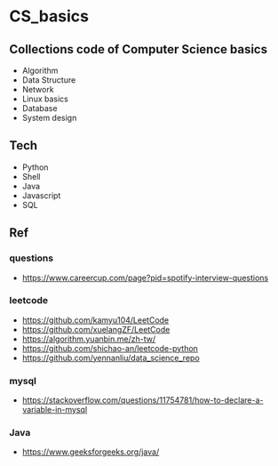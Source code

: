 # CS_basics

## Collections code of Computer Science basics
- Algorithm 
- Data Structure
- Network
- Linux basics 
- Database 
- System design 

## Tech
- Python 
- Shell
- Java
- Javascript
- SQL

## Ref

### questions
- https://www.careercup.com/page?pid=spotify-interview-questions

### leetcode 
- https://github.com/kamyu104/LeetCode
- https://github.com/xuelangZF/LeetCode
- https://algorithm.yuanbin.me/zh-tw/
- https://github.com/shichao-an/leetcode-python
- https://github.com/yennanliu/data_science_repo

### mysql
- https://stackoverflow.com/questions/11754781/how-to-declare-a-variable-in-mysql 

### Java
- https://www.geeksforgeeks.org/java/




